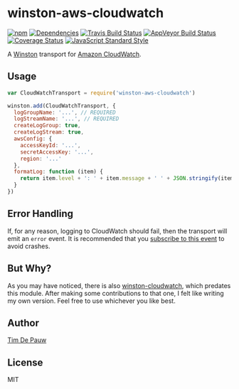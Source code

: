 # winston-aws-cloudwatch

[![npm](https://img.shields.io/npm/v/winston-aws-cloudwatch.svg)](https://www.npmjs.com/package/winston-aws-cloudwatch) [![Dependencies](https://img.shields.io/david/timdp/winston-aws-cloudwatch.svg)](https://david-dm.org/timdp/winston-aws-cloudwatch) [![Travis Build Status](https://img.shields.io/travis/timdp/winston-aws-cloudwatch/master.svg?label=travis+build)](https://travis-ci.org/timdp/winston-aws-cloudwatch) [![AppVeyor Build Status](https://img.shields.io/appveyor/ci/timdp/winston-aws-cloudwatch/master.svg?label=appveyor+build)](https://ci.appveyor.com/project/timdp/winston-aws-cloudwatch) [![Coverage Status](https://img.shields.io/coveralls/timdp/winston-aws-cloudwatch/master.svg)](https://coveralls.io/r/timdp/winston-aws-cloudwatch) [![JavaScript Standard Style](https://img.shields.io/badge/code%20style-standard-brightgreen.svg)](http://standardjs.com/)

A [Winston](https://www.npmjs.com/package/winston) transport for
[Amazon CloudWatch](https://aws.amazon.com/cloudwatch/).

## Usage

```js
var CloudWatchTransport = require('winston-aws-cloudwatch')

winston.add(CloudWatchTransport, {
  logGroupName: '...', // REQUIRED
  logStreamName: '...', // REQUIRED
  createLogGroup: true,
  createLogStream: true,
  awsConfig: {
    accessKeyId: '...',
    secretAccessKey: '...',
    region: '...'
  },
  formatLog: function (item) {
    return item.level + ': ' + item.message + ' ' + JSON.stringify(item.meta)
  }
})
```

## Error Handling

If, for any reason, logging to CloudWatch should fail, then the transport will
emit an `error` event. It is recommended that you
[subscribe to this event](https://www.npmjs.com/package/winston#events-and-callbacks-in-winston)
to avoid crashes.

## But Why?

As you may have noticed, there is also
[winston-cloudwatch](https://www.npmjs.com/package/winston-cloudwatch), which
predates this module. After making some contributions to that one, I felt like
writing my own version. Feel free to use whichever you like best.

## Author

[Tim De Pauw](https://tmdpw.eu/)

## License

MIT
